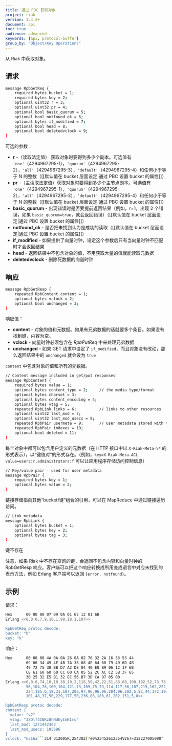 ```yaml
---
title: 通过 PBC 获取对象
project: riak
version: 1.4.2+
document: api
toc: true
audience: advanced
keywords: [api, protocol-buffer]
group_by: "Object/Key Operations"
---
```


从 Riak 中获取对象。

## 请求

```bash
message RpbGetReq {
    required bytes bucket = 1;
    required bytes key = 2;
    optional uint32 r = 3;
    optional uint32 pr = 4;
    optional bool basic_quorum = 5;
    optional bool notfound_ok = 6;
    optional bytes if_modified = 7;
    optional bool head = 8;
    optional bool deletedvclock = 9;
}
```

可选的参数：

* **r** -（读取法定值） 获取对象时要得到多少个副本。可选值有 `'one'`（4294967295-1），`'quorum'`（4294967295-2），`'all'`（4294967295-3），`'default'`（4294967295-4）和任何小于等于 N 的整数（[[默认值在 bucket 层面设定|通过 PBC 设置 bucket 的属性]]）
* **pr** -（主读取法定值）获取对象时要得到多少个主节点副本。可选值有 `'one'`（4294967295-1），`'quorum'`（4294967295-2），`'all'`（4294967295-3），`'default'`（4294967295-4）和任何小于等于 N 的整数（[[默认值在 bucket 层面设定|通过 PBC 设置 bucket 的属性]]）
* **basic_quorum** - 出现错误时是否要提前返回结果（例如，r=1，出现 2 个错误，如果 `basic_quorum=true`，就会返回错误）（[[默认值在 bucket 层面设定|通过 PBC 设置 bucket 的属性]]）
* **notfound_ok** - 是否把未找到认为是成功的读取（[[默认值在 bucket 层面设定|通过 PBC 设置 bucket 的属性]]）
* **if_modified** - 如果提供了向量时钟，设定这个参数后只有当向量时钟不匹配时才会返回结果
* **head** - 返回结果中不包含对象的值，不用获取大量的值就能读取元数据
* **deletedvclock** - 删除死数据的向量时钟

## 响应

```bash
message RpbGetResp {
    repeated RpbContent content = 1;
    optional bytes vclock = 2;
    optional bool unchanged = 3;
}
```

响应值：

* **content** - 对象的值和元数据。如果有兄弟数据的话就要多个条目。如果没有找到键，内容为空。
* **vclock** - 向量时钟必须包含在 *RpbPutReq* 中来处理兄弟数据
* **unchanged** - 如果 GET 请求中设定了 `if_modified`，而且对象没有改动，那么返回结果中的 `unchanged` 就会设为 `true`

`content` 中包含对象的值和所有的元数据。

```bash
// Content message included in get/put responses
message RpbContent {
    required bytes value = 1;
    optional bytes content_type = 2;     // the media type/format
    optional bytes charset = 3;
    optional bytes content_encoding = 4;
    optional bytes vtag = 5;
    repeated RpbLink links = 6;          // links to other resources
    optional uint32 last_mod = 7;
    optional uint32 last_mod_usecs = 8;
    repeated RpbPair usermeta = 9;       // user metadata stored with the object
    repeated RpbPair indexes = 10;
    optional bool deleted = 11;
}
```

每个对象中都可以包含用户定义的元数据（在 HTTP 接口中以 `X-Riak-Meta-\*` 的形式表示），以“键值对”的形式存在。（例如，`key=X-Riak-Meta-ACL
value=users:r,administrators:f` 可以让应用程序存储访问控制信息）

```bash
// Key/value pair - used for user metadata
message RpbPair {
    required bytes key = 1;
    optional bytes value = 2;
}
```

链接存储指向其他“bucket/键”组合的引用，可以在 MapReduce 中通过链接遍历访问。

```bash
// Link metadata
message RpbLink {
    optional bytes bucket = 1;
    optional bytes key = 2;
    optional bytes tag = 3;
}
```

<div class="note">
<div class="title">键不存在</div>
<p>注意，如果 Riak 中不存在查询的键，会返回不包含内容和向量时钟的 RpbGetResp 响应。客户端可以把这个响应转换成所用变成语言中对应未找到的表示方法，例如 Erlang 客户端可以返回 <code>{error, notfound}</code>。</p>
</div>

## 示例

请求：

```bash
Hex      00 00 00 07 09 0A 01 62 12 01 6B
Erlang <<0,0,0,7,9,10,1,98,18,1,107>>

RpbGetReq protoc decode:
bucket: "b"
key: "k"
```

响应：

```bash
Hex      00 00 00 4A 0A 0A 26 0A 02 76 32 2A 16 33 53 44
         6C 66 34 49 4E 4B 7A 38 68 4E 64 68 79 49 6D 4B
         49 72 75 38 BB D7 A2 DE 04 40 E0 B9 06 12 1F 6B
         CE 61 60 60 60 CC 60 CA 05 52 2C AC C2 5B 3F 65
         30 25 32 E5 B1 32 EC 56 B7 3D CA 97 05 00
Erlang <<0,0,0,74,10,10,38,10,2,118,50,42,22,51,83,68,108,102,52,73,78,75,122,
         56,104,78,100,104,121,73,109,75,73,114,117,56,187,215,162,222,4,64,
         224,185,6,18,31,107,206,97,96,96,96,204,96,202,5,82,44,172,194,91,63,
         101,48,37,50,229,177,50,236,86,183,61,202,151,5,0>>

RpbGetResp protoc decode:
content {
  value: "v2"
  vtag: "3SDlf4INKz8hNdhyImKIru"
  last_mod: 1271442363
  last_mod_usecs: 105696
}
vclock: "k316a```314`312005R,254302[?e0%23452612354V267=312227005000"
```
